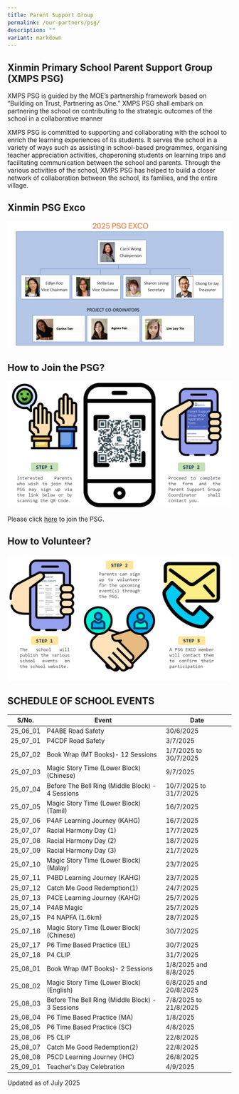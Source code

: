 ```yaml
---
title: Parent Support Group
permalink: /our-partners/psg/
description: ""
variant: markdown
---
```

## Xinmin Primary School Parent Support Group (XMPS PSG) 


XMPS PSG is guided by the MOE’s partnership framework based on “Building on Trust, Partnering as One.” XMPS PSG shall embark on partnering the school on contributing to the strategic outcomes of the school in a collaborative manner

XMPS PSG is committed to supporting and collaborating with the school to enrich the learning experiences of its students. It serves the school in a variety of ways such as assisting in school-based programmes, organising teacher appreciation activities, chaperoning students on learning trips and facilitating communication between the school and parents. Through the various activities of the school, XMPS PSG has helped to build a closer network of collaboration between the school, its families, and the entire village.

## Xinmin PSG Exco

![](/images/PSG_EXCO_2025_New_2.png)

## How to Join the PSG?

![](/images/psg_infograph_2024_updated.png)

Please click [here](https://go.gov.sg/xinminpsgapplication) to join the PSG. 

## How to Volunteer?

![](/images/psg_infograph_2024_pg_2.png)


## SCHEDULE OF SCHOOL EVENTS



| S/No. | Event | Date |
| -------- | -------- | -------- |
| 25_06_01  |   P4ABE Road Safety   | 30/6/2025     |
| 25_07_01 |  P4CDF Road Safety  | 3/7/2025   |
| 25_07_02 |   Book Wrap (MT Books)- 12 Sessions   | 1/7/2025 to 30/7/2025 |
| 25_07_03 |   Magic Story Time (Lower Block) (Chinese)  | 9/7/2025  |
| 25_07_04 |   Before The Bell Ring (Middle Block) - 4 Sessions   | 10/7/2025 to 31/7/2025  |
| 25_07_05 |  Magic Story Time (Lower Block) (Tamil)   | 16/7/2025  |
| 25_07_06 | P4AF Learning Journey (KAHG) | 16/7/2025 |
| 25_07_07 |   Racial Harmony Day (1) | 17/7/2025 |
| 25_07_08 |  Racial Harmony Day (2)  | 18/7/2025  |
| 25_07_09 |  Racial Harmony Day (3)  | 21/7/2025  |
| 25_07_10 |  Magic Story Time (Lower Block) (Malay)   | 23/7/2025  |
| 25_07_11 |  P4BD Learning Journey (KAHG)  | 23/7/2025 |
| 25_07_12 | Catch Me Good Redemption(1) | 24/7/2025  |
| 25_07_13 |  P4CE Learning Journey (KAHG) | 25/7/2025  |
| 25_07_14 | P4AB Magic | 25/7/2025  |
| 25_07_15 |  P4 NAPFA (1.6km) | 28/7/2025  |
 25_07_16 |  Magic Story Time (Lower Block) (Chinese) | 30/7/2025 |
| 25_07_17 | P6 Time Based Practice (EL)| 30/7/2025  |
| 25_07_18 |  P4 CLIP | 31/7/2025  |
| 25_08_01 | Book Wrap (MT Books)- 2 Sessions | 1/8/2025 and 8/8/2025 |
| 25_08_02 |  Magic Story Time (Lower Block) (English) | 6/8/2025 and 20/8/2025 |
| 25_08_03 |   Before The Bell Ring (Middle Block) - 3 Sessions  | 7/8/2025 to 21/8/2025 |
| 25_08_04 |   P6 Time Based Practice (MA)   | 1/8/2025  |
| 25_08_05 |  P6 Time Based Practice (SC)  | 4/8/2025  |
| 25_08_06 | P5 CLIP | 22/8/2025 |
| 25_08_07 |   Catch Me Good Redemption(2) | 22/8/2025 |
| 25_08_08 |  P5CD Learning Journey (IHC)  | 26/8/2025  |
| 25_09_01 |  Teacher's Day Celebration  | 4/9/2025  |




Updated as of July 2025